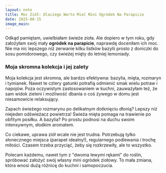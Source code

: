 ```yaml
---
layout: note
title: Moc Ziół: Dlaczego Warto Mieć Mini Ogródek Na Parapicie
date: 2025-08-15
image_main:
---
```


Odkąd pamiętam, uwielbiałam świeże zioła. Ale dopiero w tym roku, gdy założyłam swój mały **ogródek na parapicie**, naprawdę doceniłam ich moc. Nie ma nic lepszego niż zerwanie kilku listków bazylii prosto z doniczki do sosu pomidorowego, czy świeżej mięty do letniej lemoniady.

### Moja skromna kolekcja i jej zalety

Moja kolekcja jest skromna, ale bardzo efektywna: bazylia, mięta, rozmaryn i tymianek. Nawet te cztery gatunki potrafią odmienić smak wielu potraw i napojów. Poza oczywistym zastosowaniem w kuchni, zauważyłam też, że sam widok zieleni i możliwość dbania o coś żywego w domu jest niesamowicie relaksujący.

Zapach świeżego rozmarynu po delikatnym dotknięciu dłonią? Lepszy niż niejeden odświeżacz powietrza! Świeża mięta pomaga na trawienie po obfitym posiłku. A bazylia? Po prostu podnosi na duchu swoim intensywnym, słodkim aromatem.

Co ciekawe, uprawa ziół wcale nie jest trudna. Potrzebują tylko słonecznego miejsca (parapet idealny!), regularnego podlewania i trochę miłości. Czasem trzeba przyciąć, żeby się rozkrzewiły, ale to wszystko.

Polecam każdemu, nawet tym z "dwoma lewymi rękami" do roślin, spróbować założyć swój własny mini ogródek ziołowy. To mała zmiana, która wnosi dużą różnicę do kuchni i samopoczucia.
